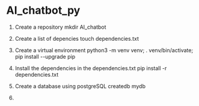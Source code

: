 # AI_chatbot_py

1. Create a repository
    mkdir AI_chatbot

2. Create a list of depencies 
    touch dependencies.txt

3. Create a virtual environment
    python3 -m venv venv; . venv/bin/activate; pip install --upgrade pip

4. Install the dependencies in the dependencies.txt
    pip install -r dependencies.txt

5. Create a database using postgreSQL
    createdb mydb

6. 
